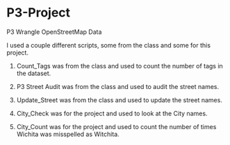 # P3-Project
P3 Wrangle OpenStreetMap Data

I used a couple different scripts, some from the class and some for this project.

1. Count_Tags was from the class and used to count the number of tags in the dataset.

2. P3 Street Audit was from the class and used to audit the street names.

3. Update_Street was from the class and used to update the street names.

4. City_Check was for the project and used to look at the City names.

5. City_Count was for the project and used to count the number of times Wichita was misspelled as Witchita.
